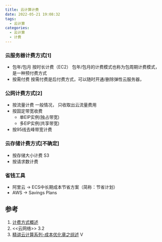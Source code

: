 ```yaml
---
title: 云计算计费
date: 2022-05-21 19:08:32
tags:
  - 云计算
categories:
  - 云计算  
  - 计费 
---
```


<p></p>
<!-- more -->


### 云服务器计费方式[1]
+ 包年/包月 按时长计费（EC2）
    包年/包月的计费模式也称为包周期计费模式，是一种预付费方式
+ 按需付费
    按需付费是后付费方式，可以随时开通/删除弹性云服务器，


### 公网计费方式[2]
+ 按流量计费
  一般情况， 只收取出云流量费用
+ 按固定带宽收费 
   - 单EIP实例(独占带宽)
   - 多EIP实例(共享带宽)
+ 按95线去峰带宽计费     


### 云存储计费方式[不确定]
+ 按存储大小计费
    S3
+ 按请求数计费


###  省钱工具
+ 阿里云  ->   ECS中长期成本节省方案（简称：节省计划）
+ AWS -> Savings Plans

## 参考

1. [计费方式概述](https://help.aliyun.com/document_detail/25370.html?source=5176.11533457&userCode=xbifxhv7)
2. <<云网络>> 3.2
3. [精讲云计算系列-成本优化章之综述](https://www.bilibili.com/video/BV1dP411u7js/) V

    



